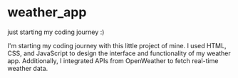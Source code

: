 # weather_app
just starting my coding journey :)

I'm starting my coding journey with this little project of mine. I used HTML, CSS, and JavaScript to design the interface and functionality of my weather app. Additionally, I integrated APIs from OpenWeather to fetch real-time weather data.
